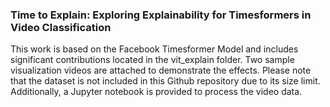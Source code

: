 ### Time to Explain: Exploring Explainability for Timesformers in Video Classification

This work is based on the Facebook Timesformer Model and includes significant contributions located in the vit_explain folder. Two sample visualization videos are attached to demonstrate the effects. Please note that the dataset is not included in this Github repository due to its size limit. Additionally, a Jupyter notebook is provided to process the video data.
